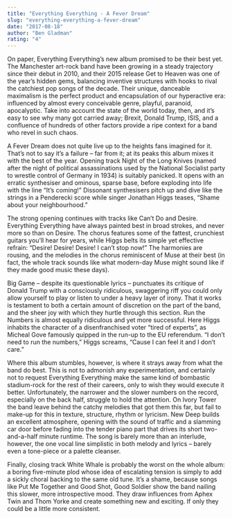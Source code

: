 ```yaml
---
title: "Everything Everything - A Fever Dream"
slug: "everything-everything-a-fever-dream"
date: "2017-08-18"
author: "Ben Gladman"
rating: "4"
---
```


On paper, Everything Everything’s new album promised to be their best yet. The Manchester art-rock band have been growing in a steady trajectory since their debut in 2010, and their 2015 release Get to Heaven was one of the year’s hidden gems, balancing inventive structures with hooks to rival the catchiest pop songs of the decade. Their unique, danceable maximalism is the perfect product and encapsulation of our hyperactive era: influenced by almost every conceivable genre, playful, paranoid, apocalyptic. Take into account the state of the world today, then, and it’s easy to see why many got carried away; Brexit, Donald Trump, ISIS, and a confluence of hundreds of other factors provide a ripe context for a band who revel in such chaos.

A Fever Dream does not quite live up to the heights fans imagined for it. That’s not to say it’s a failure – far from it; at its peaks this album mixes it with the best of the year. Opening track Night of the Long Knives (named after the night of political assassinations used by the National Socialist party to wrestle control of Germany in 1934) is suitably panicked. It opens with an erratic synthesiser and ominous, sparse base, before exploding into life with the line “It’s coming!” Dissonant synthesisers pitch up and dive like the strings in a Penderecki score while singer Jonathan Higgs teases, “Shame about your neighbourhood.”

The strong opening continues with tracks like Can’t Do and Desire. Everything Everything have always painted best in broad strokes, and never more so than on Desire. The chorus features some of the fattest, crunchiest guitars you’ll hear for years, while Higgs belts its simple yet effective refrain: “Desire! Desire! Desire! I can’t stop now!” The harmonies are rousing, and the melodies in the chorus reminiscent of Muse at their best (in fact, the whole track sounds like what modern-day Muse might sound like if they made good music these days).

Big Game – despite its questionable lyrics – punctuates its critique of Donald Trump with a consciously ridiculous, swaggering riff you could only allow yourself to play or listen to under a heavy layer of irony. That it works is testament to both a certain amount of discretion on the part of the band, and the sheer joy with which they hurtle through this section. Run the Numbers is almost equally ridiculous and yet more successful. Here Higgs inhabits the character of a disenfranchised voter “tired of experts”, as Micheal Gove famously quipped in the run-up to the EU referendum. “I don’t need to run the numbers,” Higgs screams, “Cause I can feel it and I don’t care.”

Where this album stumbles, however, is where it strays away from what the band do best. This is not to admonish any experimentation, and certainly not to request Everything Everything make the same kind of bombastic stadium-rock for the rest of their careers, only to wish they would execute it better. Unfortunately, the narrower and the slower numbers on the record, especially on the back half, struggle to hold the attention. On Ivory Tower the band leave behind the catchy melodies that got them this far, but fail to make-up for this in texture, structure, rhythm or lyricism. New Deep builds an excellent atmosphere, opening with the sound of traffic and a slamming car door before fading into the tender piano part that drives its short two-and-a-half minute runtime. The song is barely more than an interlude, however, the one vocal line simplistic in both melody and lyrics – barely even a tone-piece or a palette cleanser.

Finally, closing track White Whale is probably the worst on the whole album: a boring five-minute plod whose idea of escalating tension is simply to add a sickly choral backing to the same old tune. It’s a shame, because songs like Put Me Together and Good Shot, Good Soldier show the band nailing this slower, more introspective mood. They draw influences from Aphex Twin and Thom Yorke and create something new and exciting. If only they could be a little more consistent.
